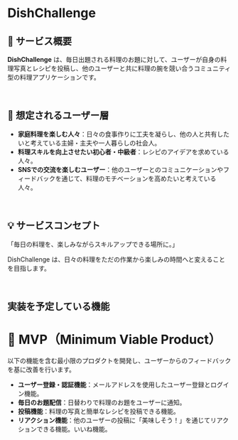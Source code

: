 # DishChallenge
## 📌 サービス概要

**DishChallenge** は、毎日出題される料理のお題に対して、ユーザーが自身の料理写真とレシピを投稿し、他のユーザーと共に料理の腕を競い合うコミュニティ型の料理アプリケーションです。

<br />


## 👥 想定されるユーザー層

- **家庭料理を楽しむ人々**：日々の食事作りに工夫を凝らし、他の人と共有したいと考えている主婦・主夫や一人暮らしの社会人。
- **料理スキルを向上させたい初心者・中級者**：レシピのアイデアを求めている人々。
- **SNSでの交流を楽しむユーザー**：他のユーザーとのコミュニケーションやフィードバックを通じて、料理のモチベーションを高めたいと考えている人々。

<br />

## 💡 サービスコンセプト

「毎日の料理を、楽しみながらスキルアップできる場所に。」

DishChallenge は、日々の料理をただの作業から楽しみの時間へと変えることを目指します。

<br />

## 実装を予定している機能
# 🚀 MVP（Minimum Viable Product）

以下の機能を含む最小限のプロダクトを開発し、ユーザーからのフィードバックを基に改善を行います。

- **ユーザー登録・認証機能**：メールアドレスを使用したユーザー登録とログイン機能。
- **毎日のお題配信**：日替わりで料理のお題をユーザーに通知。
- **投稿機能**：料理の写真と簡単なレシピを投稿できる機能。
- **リアクション機能**：他のユーザーの投稿に「美味しそう！」を通じてリアクションできる機能。いいね機能。
